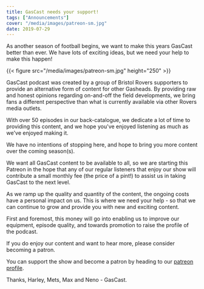 ```yaml
---
title: GasCast needs your support!
tags: ["Announcements"]
cover: "/media/images/patreon-sm.jpg"
date: 2019-07-29
---
```


As another season of football begins, we want to make this years GasCast better than ever. We have lots of exciting ideas, but we need your help to make this happen!

 <!--more-->

{{< figure src="/media/images/patreon-sm.jpg" height="250" >}}

GasCast podcast was created by a group of Bristol Rovers supporters to provide an alternative form of content for other Gasheads. By providing raw and honest opinions regarding on-and-off the field developments, we bring fans a different perspective than what is currently available via other Rovers media outlets.

With over 50 episodes in our back-catalogue, we dedicate a lot of time to providing this content, and we hope you've enjoyed listening as much as we've enjoyed making it. 

We have no intentions of stopping here, and hope to bring you more content over the coming season(s).

We want all GasCast content to be available to all, so we are starting this Patreon in the hope that any of our regular listeners that enjoy our show will contribute a small monthly fee (the price of a pint!) to assist us in taking GasCast to the next level. 

As we ramp up the quality and quantity of the content, the ongoing costs have a personal impact on us. This is where we need your help - so that we can continue to grow and provide you with new and exciting content.

First and foremost, this money will go into enabling us to improve our equipment, episode quality, and towards promotion to raise the profile of the podcast.

If you do enjoy our content and want to hear more, please consider becoming a patron.

You can support the show and become a patron by heading to our [patreon profile](https://www.patreon.com/gascast).

Thanks,
Harley, Mets, Max and Neno - GasCast.